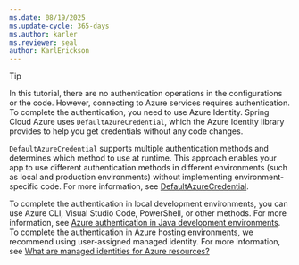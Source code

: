 ```yaml
---
ms.date: 08/19/2025
ms.update-cycle: 365-days
ms.author: karler
ms.reviewer: seal
author: KarlErickson
---
```


> [!TIP]
> In this tutorial, there are no authentication operations in the configurations or the code. However, connecting to Azure services requires authentication. To complete the authentication, you need to use Azure Identity. Spring Cloud Azure uses `DefaultAzureCredential`, which the Azure Identity library provides to help you get credentials without any code changes.
>
> `DefaultAzureCredential` supports multiple authentication methods and determines which method to use at runtime. This approach enables your app to use different authentication methods in different environments (such as local and production environments) without implementing environment-specific code. For more information, see [DefaultAzureCredential](../../sdk/authentication/azure-hosted-apps.md#defaultazurecredential).
>
> To complete the authentication in local development environments, you can use Azure CLI, Visual Studio Code, PowerShell, or other methods. For more information, see [Azure authentication in Java development environments](../../sdk/authentication/dev-env.md). To complete the authentication in Azure hosting environments, we recommend using user-assigned managed identity. For more information, see [What are managed identities for Azure resources?](/azure/active-directory/managed-identities-azure-resources/overview)
